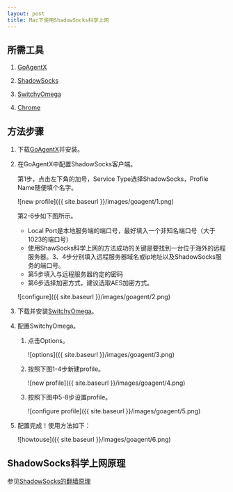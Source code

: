 ```yaml
---
layout: post
title: Mac下使用ShadowSocks科学上网
---
```

## 所需工具

1. [GoAgentX](https://github.com/ohdarling/GoAgentX/releases)

2. [ShadowSocks](https://github.com/shadowsocks/shadowsocks)

3. [SwitchyOmega](https://github.com/FelisCatus/SwitchyOmega/releases)

4. [Chrome](http://www.google.com/chrome/)

## 方法步骤

1. 下载[GoAgentX](https://github.com/ohdarling/GoAgentX/releases)并安装。

2. 在GoAgentX中配置ShadowSocks客户端。

	第1步，点击左下角的加号，Service Type选择ShadowSocks，Profile Name随便填个名字。
	
	![new profile]({{ site.baseurl }}/images/goagent/1.png)
	
	第2-6步如下图所示。
	* Local Port是本地服务端的端口号，最好填入一个非知名端口号（大于1023的端口号）
	* 使用ShawSocks科学上网的方法成功的关键是要找到一台位于海外的远程服务器。3、4步分别填入远程服务器域名或ip地址以及ShadowSocks服务的端口号。
	* 第5步填入与远程服务器约定的密码
	* 第6步选择加密方式，建议选取AES加密方式。
		
	![configure]({{ site.baseurl }}/images/goagent/2.png)

3. 下载并安装[SwitchyOmega](https://github.com/FelisCatus/SwitchyOmega/releases)。

4. 配置SwitchyOmega。
	
	1. 点击Options。
	
		![options]({{ site.baseurl }}/images/goagent/3.png)
	
	2. 按照下图1-4步新建profile。
	
		![new profile]({{ site.baseurl }}/images/goagent/4.png)
	
	3. 按照下图中5-8步设置profile。
	
		![configure profile]({{ site.baseurl }}/images/goagent/5.png)
		
5. 配置完成！使用方法如下：
 		
 	![howtouse]({{ site.baseurl }}/images/goagent/6.png)
 	
## ShadowSocks科学上网原理

参见[ShadowSocks的翻墙原理](https://tumutanzi.com/archives/13005)
